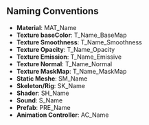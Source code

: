 <link rel="stylesheet" href="../style.css">

## Naming Conventions

- **Material**: MAT_Name
- **Texture baseColor**: T_Name_BaseMap
- **Texture Smoothness**: T_Name_Smoothness
- **Texture Opacity**: T_Name_Opacity
- **Texture Emission**: T_Name_Emissive
- **Texture Normal**: T_Name_Normal
- **Texture MaskMap**: T_Name_MaskMap
- **Static Meshe**: SM_Name
- **Skeleton/Rig**: SK_Name
- **Shader**: SH_Name
- **Sound**: S_Name
- **Prefab**: PRE_Name
- **Animation Controller**: AC_Name
